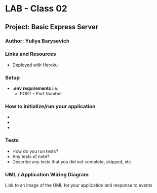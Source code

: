 # LAB - Class 02  


## Project: Basic Express Server 

### Author: Yuliya Barysevich

### Links and Resources

- Deployed with Heroku


### Setup

- **.env requirements** 
i.e.
  - PORT - Port Number

### How to initialize/run your application

- 
- 
- 

### Tests

- How do you run tests?
- Any tests of note?
- Describe any tests that you did not complete, skipped, etc

### UML / Application Wiring Diagram
Link to an image of the UML for your application and response to events